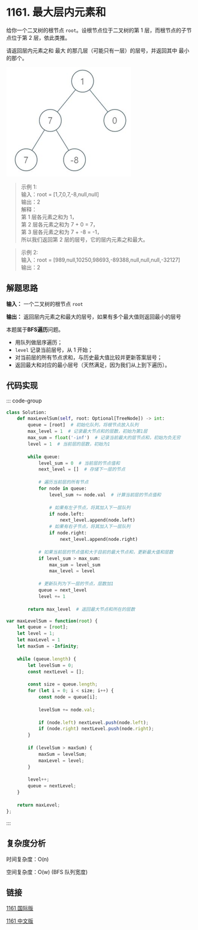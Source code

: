 # 1161. 最大层内元素和 <Badge type="warning" text="Medium" />

给你一个二叉树的根节点 `root`。设根节点位于二叉树的第 1 层，而根节点的子节点位于第 2 层，依此类推。

请返回层内元素之和 最大 的那几层（可能只有一层）的层号，并返回其中 最小 的那个。

![1161](./assets/1161.png)

>示例 1:  
输入：root = [1,7,0,7,-8,null,null]   
输出：2   
解释：  
第 1 层各元素之和为 1，  
第 2 层各元素之和为 7 + 0 = 7，  
第 3 层各元素之和为 7 + -8 = -1，  
所以我们返回第 2 层的层号，它的层内元素之和最大。

>示例 2:  
输入：root = [989,null,10250,98693,-89388,null,null,null,-32127]   
输出：2

## 解题思路

**输入：** 一个二叉树的根节点 `root`

**输出：** 返回层内元素之和最大的层号，如果有多个最大值则返回最小的层号

本题属于**BFS遍历**问题。

- 用队列做层序遍历；
- `level` 记录当前层号，从 1 开始；
- 对当前层的所有节点求和，与历史最大值比较并更新答案层号；
- 返回最大和对应的最小层号（天然满足，因为我们从上到下遍历）。

## 代码实现

::: code-group

```python
class Solution:
    def maxLevelSum(self, root: Optional[TreeNode]) -> int:
        queue = [root]  # 初始化队列，将根节点放入队列
        max_level = 1  # 记录最大节点和的层数，初始为第1层
        max_sum = float('-inf')  # 记录当前最大的层节点和，初始为负无穷
        level = 1  # 当前层的层数，初始为1

        while queue:
            level_sum = 0  # 当前层的节点值和
            next_level = []  # 存储下一层的节点

            # 遍历当前层的所有节点
            for node in queue:
                level_sum += node.val  # 计算当前层的节点值和

                # 如果有左子节点，将其加入下一层队列
                if node.left:
                    next_level.append(node.left)
                # 如果有右子节点，将其加入下一层队列
                if node.right:
                    next_level.append(node.right)

            # 如果当前层的节点值和大于目前的最大节点和，更新最大值和层数
            if level_sum > max_sum:
                max_sum = level_sum
                max_level = level

            # 更新队列为下一层的节点，层数加1
            queue = next_level
            level += 1

        return max_level  # 返回最大节点和所在的层数
```

```javascript
var maxLevelSum = function(root) {
    let queue = [root];
    let level = 1;
    let maxLevel = 1
    let maxSum = -Infinity;

    while (queue.length) {
        let levelSum = 0;
        const nextLevel = [];

        const size = queue.length;
        for (let i = 0; i < size; i++) {
            const node = queue[i];

            levelSum += node.val;

            if (node.left) nextLevel.push(node.left);
            if (node.right) nextLevel.push(node.right);
        }

        if (levelSum > maxSum) {
            maxSum = levelSum;
            maxLevel = level;
        }

        level++;
        queue = nextLevel;
    }

    return maxLevel;
};
```

:::

## 复杂度分析

时间复杂度：O(n)

空间复杂度：O(w) (BFS 队列宽度)

## 链接

[1161 国际版](https://leetcode.com/problems/maximum-level-sum-of-a-binary-tree/description/)

[1161 中文版](https://leetcode.cn/problems/maximum-level-sum-of-a-binary-tree/description/)
